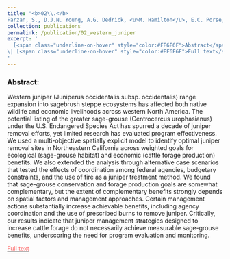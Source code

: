```yaml
---
title: "<b>02\\.</b> 
Farzan, S., D.J.N. Young, A.G. Dedrick, <u>M. Hamilton</u>, E.C. Porse, P.S. Coates, and G. Sampson. 2015. **Western Juniper Management: Assessing Strategies for Improving Greater Sage-grouse Habitat and Rangeland Productivity**. Environmental Management. 56, 675–683. <img src='../images/open_access.png'>"
collection: publications
permalink: /publication/02_western_juniper
excerpt: '
  [<span class="underline-on-hover" style="color:#FF6F6F">Abstract</span>](../publication/02_western_juniper)
\| [<span class="underline-on-hover" style="color:#FF6F6F">Full text</span>](https://link.springer.com/article/10.1007/s00267-015-0521-1)
'
---
```


### Abstract:

Western juniper (Juniperus occidentalis subsp. occidentalis) range expansion into sagebrush steppe ecosystems has affected both native wildlife and economic livelihoods across western North America. The potential listing of the greater sage-grouse (Centrocercus urophasianus) under the U.S. Endangered Species Act has spurred a decade of juniper removal efforts, yet limited research has evaluated program effectiveness. We used a multi-objective spatially explicit model to identify optimal juniper removal sites in Northeastern California across weighted goals for ecological (sage-grouse habitat) and economic (cattle forage production) benefits. We also extended the analysis through alternative case scenarios that tested the effects of coordination among federal agencies, budgetary constraints, and the use of fire as a juniper treatment method. We found that sage-grouse conservation and forage production goals are somewhat complementary, but the extent of complementary benefits strongly depends on spatial factors and management approaches. Certain management actions substantially increase achievable benefits, including agency coordination and the use of prescribed burns to remove juniper. Critically, our results indicate that juniper management strategies designed to increase cattle forage do not necessarily achieve measurable sage-grouse benefits, underscoring the need for program evaluation and monitoring.

[<span class="underline-on-hover" style="color:#FF6F6F">Full text</span>](https://link.springer.com/article/10.1007/s00267-015-0521-1)
